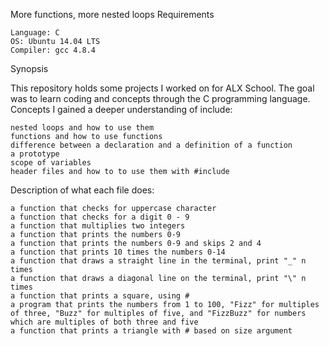 More functions, more nested loops
Requirements

    Language: C
    OS: Ubuntu 14.04 LTS
    Compiler: gcc 4.8.4

Synopsis

This repository holds some projects I worked on for ALX School. The goal was to learn coding and concepts through the C programming language.
Concepts I gained a deeper understanding of include:

    nested loops and how to use them
    functions and how to use functions
    difference between a declaration and a definition of a function
    a prototype
    scope of variables
    header files and how to to use them with #include

Description of what each file does:

    a function that checks for uppercase character
    a function that checks for a digit 0 - 9
    a function that multiplies two integers
    a function that prints the numbers 0-9
    a function that prints the numbers 0-9 and skips 2 and 4
    a function that prints 10 times the numbers 0-14
    a function that draws a straight line in the terminal, print "_" n times
    a function that draws a diagonal line on the terminal, print "\" n times
    a function that prints a square, using #
    a program that prints the numbers from 1 to 100, "Fizz" for multiples of three, "Buzz" for multiples of five, and "FizzBuzz" for numbers which are multiples of both three and five
    a function that prints a triangle with # based on size argument
